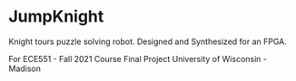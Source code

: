 # JumpKnight
Knight tours puzzle solving robot. Designed and Synthesized for an FPGA.

For ECE551 - Fall 2021 Course Final Project
University of Wisconsin - Madison
